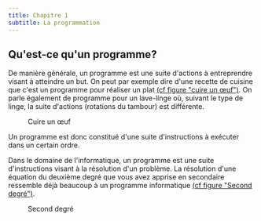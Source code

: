 ```yaml
---
title: Chapitre 1
subtitle: La programmation
---
```


## Qu'est-ce qu'un programme?

De manière générale, un programme est une suite d'actions à entreprendre visant à atteindre un but. On peut par exemple dire d'une recette de cuisine que c'est un programme pour réaliser un plat [(cf figure "cuire un œuf")](#oeuf). On parle également de programme pour un lave-linge où, suivant le type de linge, la suite d'actions (rotations du tambour) est différente.

<figure>
    <a id='oeuf'></a>
    <div id='diagram_oeuf'></div>
    <figcaption>Cuire un œuf</figcaption>
</figure>
<script type="module" defer>
    const draw = await Doc.Draw('#diagram_oeuf', 350, 500)
    const start = draw.startNode().move(1, 2)
    const hot = draw.round('faire chauffer la poêle').belowOf(start)
    const oil = draw.round('mettre de l’huile dans la poêle').belowOf(hot)
    const egg = draw.round('casser l’œuf dans la poêle').belowOf(oil)
    const salt = draw.round('ajouter du sel et du poivre').belowOf(egg)
    const dummyTop = draw.dummy().belowOf(salt)
    const cooked = draw.round('Est-ce que c’est cuit ?').belowOf(dummyTop)
    const if1 = draw.diamond().belowOf(cooked)
    const non = draw.node('non').belowOf(if1)
    const wait = draw.round('On attend 10 secondes').belowOf(non)
    const oui = draw.node('oui').absolute(if1, 50, 0)
    const dummyRight = draw.dummy().rightOf(wait)
    const dummyLeft = draw.dummy().leftOf(if1)
    const end = draw.endNode().belowOf(wait)
    draw.polyline([start, '-->', hot, '-->', oil, '-->', egg, '-->', salt, '--', dummyTop, '-->', cooked, '-->', if1])
    draw.polyline([if1, '', non, '-->', wait, '-|', dummyLeft, '|->', dummyTop])
    draw.polyline([if1, '', oui, '-|', dummyRight, '|->', end])
</script>

Un programme est donc constitué d'une suite d'instructions à exécuter dans un certain ordre.

Dans le domaine de l'informatique, un programme est une suite d'instructions visant à la résolution d'un problème. La résolution d'une équation du deuxième degré que vous avez apprise en secondaire ressemble déjà beaucoup à un programme informatique [(cf figure "Second degré")](#2deg).

<figure>
    <a id='2deg'></a>
    <div id='diagram_2deg'></div>
    <figcaption>Second degré</figcaption>
</figure>
<script type="module" defer>
    const draw = await Doc.Draw('#diagram_2deg', 600, 600)
    const start = draw.startNode()
    const delta = draw.round('calculer <code>b*b-4*a*c</code> et appeler le résultat D').belowOf(start)
    const test_delta = draw.round('Est-ce que D est négatif ?').belowOf(delta)
    const if1 = draw.diamond().belowOf(test_delta)
    const oui1 = draw.node('oui').absolute(if1, 50, 0)
    const non1 = draw.node('non').belowOf(if1)
    const test_null = draw.round('Est-ce que D est nul ?').belowOf(non1)
    const if2 = draw.diamond().belowOf(test_null)
    const oui2 = draw.node('oui').absolute(if2, 50, 0)
    const non2 = draw.node('non').belowOf(if2)
    const root1 = draw.round('La 1<sup>re</sup> racine est <code>(-b+sqrt(D))/(2*a)</code>').belowOf(non2)
    const root2 = draw.round('La 2<sup>e</sup> racine est <code>(-b-sqrt(D))/(2*a)</code>').belowOf(root1)
    const dummy = draw.dummy().belowOf(root2)
    const end = draw.endNode().belowOf(dummy)
    const noroot = draw.round('Pas de racine réelle').rightOf(test_null, 2)
    const droot = draw.round('La racine double est <code>-b/(2*a)</code>').rightOf(if2)
    draw.polyline([start, '-->', delta, '--', test_delta, '-->', if1, '--', non1, '--', test_null, '-->', if2, '--', non2, '--', root1, '--', root2, '--', dummy, '-->', end])
    draw.polyline([if2, '--', oui2, '-->', droot, '|->', dummy])
    draw.polyline([if1, '--', oui1, '-|>', noroot, '|->', dummy])
</script>